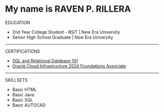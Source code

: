 
<h1>My name is RAVEN P. RILLERA</h1>

EDUCATION
<ul>
  <li>2nd Year College Student - BSIT | New Era University</li>
  <li>Senior High School Graduate | New Era University</li>
</ul>
<hr>
  
CERTIFICATIONS
<ul>
  <li><a href="https://courses.cognitiveclass.ai/certificates/5ff7fa1329994ff48060afb82608c6ff">SQL and Relational Database 101</a></li>
  <li><a href="https://brm-certview.oracle.com/ords/certview/ecertificate?ssn">Oracle Cloud Infrastructure 2024 Foundations Associate</a></li>
</ul>
<hr>

SKILLSETS
<ul>
  <li>Basic HTML</li>
  <li>Basic Java</li>
  <li>Basic SQL</li>
  <li>Basic AUTOCAD</li>
</ul>
